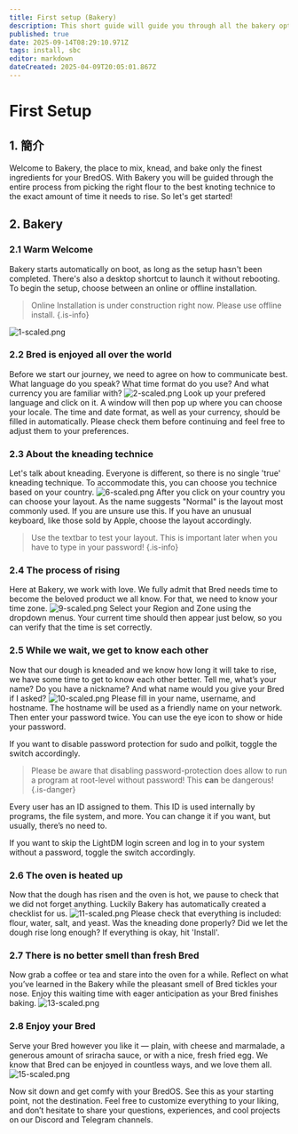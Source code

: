 ```yaml
---
title: First setup (Bakery)
description: This short guide will guide you through all the bakery options
published: true
date: 2025-09-14T08:29:10.971Z
tags: install, sbc
editor: markdown
dateCreated: 2025-04-09T20:05:01.867Z
---
```


# First Setup

## 1. 簡介

Welcome to Bakery, the place to mix, knead, and bake only the finest ingredients for your BredOS. With Bakery you will be guided through the entire process from picking the right flour to the best knoting technice to the exact amount of time it needs to rise. So let's get started!

## 2. Bakery

### 2.1 Warm Welcome

Bakery starts automatically on boot, as long as the setup hasn't been completed. There's also a desktop shortcut to launch it without rebooting. To begin the setup, choose between an online or offline installation.

> Online Installation is under construction right now. Please use offline install.
> {.is-info}

![1-scaled.png](/first-setup/1-scaled.png)

### 2.2 Bred is enjoyed all over the world

Before we start our journey, we need to agree on how to communicate best. What language do you speak? What time format do you use? And what currency you are familiar with?
![2-scaled.png](/first-setup/2-scaled.png)
Look up your prefered language and click on it. A window will then pop up where you can choose your locale. The time and date format, as well as your currency, should be filled in automatically. Please check them before continuing and feel free to adjust them to your preferences.

### 2.3 About the kneading technice

Let's talk about kneading. Everyone is different, so there is no single 'true' kneading technique. To accommodate this, you can choose you technice based on your country.
![6-scaled.png](/first-setup/6-scaled.png)
After you click on your country you can choose your layout. As the name suggests "Normal" is the layout most commonly used. If you are unsure use this. If you have an unusual keyboard, like those sold by Apple, choose the layout accordingly.

> Use the textbar to test your layout. This is important later when you have to type in your password!
> {.is-info}

### 2.4 The process of rising

Here at Bakery, we work with love. We fully admit that Bred needs time to become the beloved product we all know. For that, we need to know your time zone.
![9-scaled.png](/first-setup/9-scaled.png)
Select your Region and Zone using the dropdown menus. Your current time should then appear just below, so you can verify that the time is set correctly.

### 2.5 While we wait, we get to know each other

Now that our dough is kneaded and we know how long it will take to rise, we have some time to get to know each other better. Tell me, what’s your name? Do you have a nickname? And what name would you give your Bred if I asked?
![10-scaled.png](/first-setup/10-scaled.png)
Please fill in your name, username, and hostname. The hostname will be used as a friendly name on your network. Then enter your password twice. You can use the eye icon to show or hide your password.

If you want to disable password protection for sudo and polkit, toggle the switch accordingly.

> Please be aware that disabling password-protection does allow to run a program at root-level without password! This **can** be dangerous!
> {.is-danger}

Every user has an ID assigned to them. This ID is used internally by programs, the file system, and more. You can change it if you want, but usually, there’s no need to.

If you want to skip the LightDM login screen and log in to your system without a password, toggle the switch accordingly.

### 2.6 The oven is heated up

Now that the dough has risen and the oven is hot, we pause to check that we did not forget anything. Luckily Bakery has automatically created a checklist for us.
![11-scaled.png](/first-setup/11-scaled.png)
Please check that everything is included: flour, water, salt, and yeast. Was the kneading done properly? Did we let the dough rise long enough? If everything is okay, hit 'Install'.

### 2.7 There is no better smell than fresh Bred

Now grab a coffee or tea and stare into the oven for a while. Reflect on what you’ve learned in the Bakery while the pleasant smell of Bred tickles your nose. Enjoy this waiting time with eager anticipation as your Bred finishes baking.
![13-scaled.png](/first-setup/13-scaled.png)

### 2.8 Enjoy your Bred

Serve your Bred however you like it — plain, with cheese and marmalade, a generous amount of sriracha sauce, or with a nice, fresh fried egg. We know that Bred can be enjoyed in countless ways, and we love them all.
![15-scaled.png](/first-setup/15-scaled.png)

Now sit down and get comfy with your BredOS. See this as your starting point, not the destination. Feel free to customize everything to your liking, and don’t hesitate to share your questions, experiences, and cool projects on our Discord and Telegram channels.